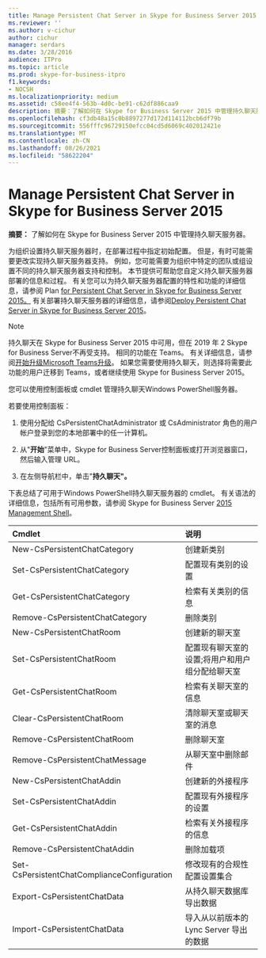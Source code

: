```yaml
---
title: Manage Persistent Chat Server in Skype for Business Server 2015
ms.reviewer: ''
ms.author: v-cichur
author: cichur
manager: serdars
ms.date: 3/28/2016
audience: ITPro
ms.topic: article
ms.prod: skype-for-business-itpro
f1.keywords:
- NOCSH
ms.localizationpriority: medium
ms.assetid: c58ee4f4-563b-4d0c-be91-c62df886caa9
description: 摘要：了解如何在 Skype for Business Server 2015 中管理持久聊天服务器。
ms.openlocfilehash: cf3db48a15c0b8897277d172d114112bcb6df79b
ms.sourcegitcommit: 556fffc96729150efcc04cd5d6069c402012421e
ms.translationtype: MT
ms.contentlocale: zh-CN
ms.lasthandoff: 08/26/2021
ms.locfileid: "58622204"
---
```

# <a name="manage-persistent-chat-server-in-skype-for-business-server-2015"></a>Manage Persistent Chat Server in Skype for Business Server 2015
 
**摘要：** 了解如何在 Skype for Business Server 2015 中管理持久聊天服务器。
  
为组织设置持久聊天服务器时，在部署过程中指定初始配置。 但是，有时可能需要更改实现持久聊天服务器支持。 例如，您可能需要为组织中特定的团队或组设置不同的持久聊天服务器支持和控制。 本节提供可帮助您自定义持久聊天服务器部署的信息和过程。 有关您可以为持久聊天服务器配置的特性和功能的详细信息，请参阅 Plan [for Persistent Chat Server in Skype for Business Server 2015。](../../plan-your-deployment/persistent-chat-server/persistent-chat-server.md) 有关部署持久聊天服务器的详细信息，请参阅[Deploy Persistent Chat Server in Skype for Business Server 2015](../../deploy/deploy-persistent-chat-server/deploy-persistent-chat-server.md)。 

> [!NOTE]
> 持久聊天在 Skype for Business Server 2015 中可用，但在 2019 年 2 Skype for Business Server不再受支持。 相同的功能在 Teams。 有关详细信息，请参阅[开始升级Microsoft Teams升级](/microsoftteams/upgrade-start-here)。 如果您需要使用持久聊天，则选择将需要此功能的用户迁移到 Teams，或者继续使用 Skype for Business Server 2015。 
  
您可以使用控制面板或 cmdlet 管理持久聊天Windows PowerShell服务器。 
  
若要使用控制面板：
  
1. 使用分配给 CsPersistentChatAdministrator 或 CsAdministrator 角色的用户帐户登录到您的本地部署中的任一计算机。
    
2. 从"**开始**"菜单中，Skype for Business Server控制面板或打开浏览器窗口，然后输入管理 URL。
    
3. 在左侧导航栏中，单击"**持久聊天"。**
    
下表总结了可用于Windows PowerShell持久聊天服务器的 cmdlet。 有关语法的详细信息，包括所有可用参数，请参阅 Skype for Business Server [2015 Management Shell](../management-shell.md)。
  

|**Cmdlet**|**说明**|
|:-----|:-----|
|New-CsPersistentChatCategory  <br/> |创建新类别  <br/> |
|Set-CsPersistentChatCategory  <br/> |配置现有类别的设置  <br/> |
|Get-CsPersistentChatCategory  <br/> |检索有关类别的信息  <br/> |
|Remove-CsPersistentChatCategory  <br/> |删除类别  <br/> |
|New-CsPersistentChatRoom  <br/> |创建新的聊天室  <br/> |
|Set-CsPersistentChatRoom  <br/> |配置现有聊天室的设置;将用户和用户组分配给聊天室  <br/> |
|Get-CsPersistentChatRoom  <br/> |检索有关聊天室的信息  <br/> |
|Clear-CsPersistentChatRoom  <br/> |清除聊天室或聊天室的消息  <br/> |
|Remove-CsPersistentChatRoom  <br/> |删除聊天室  <br/> |
|Remove-CsPersistentChatMessage  <br/> |从聊天室中删除邮件  <br/> |
|New-CsPersistentChatAddin  <br/> |创建新的外接程序  <br/> |
|Set-CsPersistentChatAddin  <br/> |配置现有外接程序的设置  <br/> |
|Get-CsPersistentChatAddin  <br/> |检索有关外接程序的信息  <br/> |
|Remove-CsPersistentChatAddin  <br/> |删除加载项  <br/> |
|Set-CsPersistentChatComplianceConfiguration  <br/> |修改现有的合规性配置设置集合  <br/> |
|Export-CsPersistentChatData  <br/> |从持久聊天数据库导出数据  <br/> |
|Import-CsPersistentChatData  <br/> |导入从以前版本的 Lync Server 导出的数据  <br/> |
   

